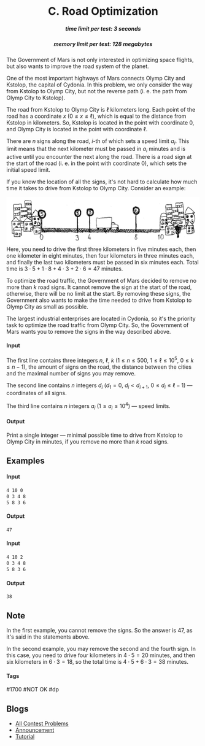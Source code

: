 <h1 style='text-align: center;'> C. Road Optimization</h1>

<h5 style='text-align: center;'>time limit per test: 3 seconds</h5>
<h5 style='text-align: center;'>memory limit per test: 128 megabytes</h5>

The Government of Mars is not only interested in optimizing space flights, but also wants to improve the road system of the planet.

One of the most important highways of Mars connects Olymp City and Kstolop, the capital of Cydonia. In this problem, we only consider the way from Kstolop to Olymp City, but not the reverse path (i. e. the path from Olymp City to Kstolop).

The road from Kstolop to Olymp City is $\ell$ kilometers long. Each point of the road has a coordinate $x$ ($0 \le x \le \ell$), which is equal to the distance from Kstolop in kilometers. So, Kstolop is located in the point with coordinate $0$, and Olymp City is located in the point with coordinate $\ell$.

There are $n$ signs along the road, $i$-th of which sets a speed limit $a_i$. This limit means that the next kilometer must be passed in $a_i$ minutes and is active until you encounter the next along the road. There is a road sign at the start of the road (i. e. in the point with coordinate $0$), which sets the initial speed limit.

If you know the location of all the signs, it's not hard to calculate how much time it takes to drive from Kstolop to Olymp City. Consider an example:

 ![](images/cc1184c34db41126a2efa5b2160e59b46fe1d225.png) Here, you need to drive the first three kilometers in five minutes each, then one kilometer in eight minutes, then four kilometers in three minutes each, and finally the last two kilometers must be passed in six minutes each. Total time is $3\cdot 5 + 1\cdot 8 + 4\cdot 3 + 2\cdot 6 = 47$ minutes.

To optimize the road traffic, the Government of Mars decided to remove no more than $k$ road signs. It cannot remove the sign at the start of the road, otherwise, there will be no limit at the start. By removing these signs, the Government also wants to make the time needed to drive from Kstolop to Olymp City as small as possible.

The largest industrial enterprises are located in Cydonia, so it's the priority task to optimize the road traffic from Olymp City. So, the Government of Mars wants you to remove the signs in the way described above.

#### Input

The first line contains three integers $n$, $\ell$, $k$ ($1 \le n \le 500$, $1 \le \ell \le 10^5$, $0 \le k \le n-1$), the amount of signs on the road, the distance between the cities and the maximal number of signs you may remove.

The second line contains $n$ integers $d_i$ ($d_1 = 0$, $d_i < d_{i+1}$, $0 \le d_i \le \ell - 1$) — coordinates of all signs.

The third line contains $n$ integers $a_i$ ($1 \le a_i \le 10^4$) — speed limits.

#### Output

Print a single integer — minimal possible time to drive from Kstolop to Olymp City in minutes, if you remove no more than $k$ road signs.

## Examples

#### Input


```text
4 10 0
0 3 4 8
5 8 3 6
```
#### Output


```text
47
```
#### Input


```text
4 10 2
0 3 4 8
5 8 3 6
```
#### Output


```text
38
```
## Note

In the first example, you cannot remove the signs. So the answer is $47$, as it's said in the statements above.

In the second example, you may remove the second and the fourth sign. In this case, you need to drive four kilometers in $4\cdot5 = 20$ minutes, and then six kilometers in $6\cdot3 = 18$, so the total time is $4\cdot5 + 6\cdot3 = 38$ minutes.



#### Tags 

#1700 #NOT OK #dp 

## Blogs
- [All Contest Problems](../Codeforces_Round_765_(Div._2).md)
- [Announcement](../blogs/Announcement.md)
- [Tutorial](../blogs/Tutorial.md)
